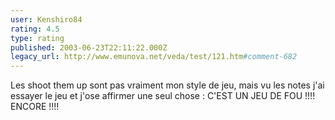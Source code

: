 ```yaml
---
user: Kenshiro84
rating: 4.5
type: rating
published: 2003-06-23T22:11:22.000Z
legacy_url: http://www.emunova.net/veda/test/121.htm#comment-682
---
```

Les shoot them up sont pas vraiment mon style de jeu, mais vu les notes j'ai essayer le jeu et j'ose affirmer une seul chose : C'EST UN JEU DE FOU !!!! ENCORE !!!!